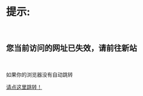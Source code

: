 <h1>提示:</h1><br>
<h2>您当前访问的网址已失效，请前往新站</h2><br>
<p>如果你的浏览器没有自动跳转</p><a href="GOLD_GAME.html">请点这里跳转！</a>
 

<script type="text/javascript">
	window.onload = function(){
		var time = 2;
		var secondEle = document.getElementById("second");
		var timer = setInterval(function(){
			secondEle.innerHTML = time;
			time--;
			if(time==0){
				clearInterval(timer);
				location.href="http://www.mc113.github.io/GOLD_GAME.html";

